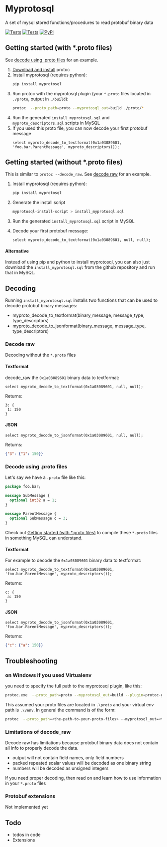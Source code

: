 # Myprotosql

A set of mysql stored functions/procedures to read protobuf binary data  

[![Tests](https://github.com/janickr/myprotosql/actions/workflows/tests-mysql5_7.yml/badge.svg)](https://github.com/janickr/myprotosql/actions/workflows/tests-mysql5_7.yml)
[![Tests](https://github.com/janickr/myprotosql/actions/workflows/tests-mysql8.yml/badge.svg)](https://github.com/janickr/myprotosql/actions/workflows/tests-mysql8.yml)
[![PyPi](https://img.shields.io/pypi/v/myprotosql)](https://pypi.org/project/myprotosql/)

## Getting started (with *.proto files)
See [decode using .proto files](#decode-using-proto-files) for an example.
1) [Download and install](https://github.com/protocolbuffers/protobuf?tab=readme-ov-file#protobuf-compiler-installation) protoc  
2) Install myprotosql (requires python): 
    ```bash
    pip install myprotosql
    ```  
3) Run protoc with the myprotosql plugin (your `*.proto` files located in `./proto`, output in `./build`):  
    ```bash
    protoc  --proto_path=proto --myprotosql_out=build ./proto/*
    ```  
4) Run the generated `install_myprotosql.sql` and `myproto_descriptors.sql` scripts in MySQL
5) If you used this proto file, you can now decode your first protobuf message
    ```mysql
    select myproto_decode_to_textformat(0x1a03089601, 'foo.bar.ParentMessage', myproto_descriptors());
    ```

## Getting started (without *.proto files)
This is similar to `protoc --decode_raw`. See [decode raw](#decode-raw) for an example.

1) Install myprotosql (requires python): 
    ```bash
    pip install myprotosql
    ```
2) Generate the install script  
    ```bash
    myprotosql-install-script > install_myprotosql.sql
    ```  
3) Run the generated `install_myprotosql.sql` script in MySQL

4) Decode your first protobuf message:
    ```mysql
    select myproto_decode_to_textformat(0x1a03089601, null, null);
    ```
#### Alternative
Instead of using pip and python to install myprotosql, you can also just download the `install_myprotosql.sql` from the github repository and run that in MySQL.

## Decoding
Running `install_myprotosql.sql` installs two functions that can be used to decode protobuf binary messages:
- myproto_decode_to_textformat(binary_message, message_type, type_descriptors)
- myproto_decode_to_jsonformat(binary_message, message_type, type_descriptors)

### Decode raw
Decoding without the `*.proto` files

#### Textformat
decode_raw the `0x1a03089601` binary data to textformat:
```mysql
select myproto_decode_to_textformat(0x1a03089601, null, null);
```
Returns:
```prototext
3: {
 1: 150
}
```
#### JSON
```mysql
select myproto_decode_to_jsonformat(0x1a03089601, null, null);
```
Returns:
```json
{"3": {"1": 150}}
```

### Decode using .proto files

Let's say we have a `.proto` file like this:
```protobuf
package foo.bar;

message SubMessage {
  optional int32 a = 1;
}

message ParentMessage {
  optional SubMessage c = 3;
}
```
Check out [Getting started (with *.proto files)](#getting-started-with-proto-files) to compile these `*.proto` files in something MySQL can understand. 

#### Textformat

For example to decode the `0x1a03089601` binary data to textformat:
```mysql
select myproto_decode_to_textformat(0x1a03089601, 'foo.bar.ParentMessage', myproto_descriptors());
```
Returns:
```prototext
c: {
 a: 150
}
```
#### JSON
```mysql
select myproto_decode_to_jsonformat(0x1a03089601, 'foo.bar.ParentMessage', myproto_descriptors());
```
Returns:
```json
{"c": {"a": 150}}
```

## Troubleshooting
### on Windows if you used Virtualenv
you need to specify the full path to the myprotosql plugin, like this:
```bash
protoc.exe  --proto_path=proto --myprotosql_out=build --plugin=protoc-gen-myprotosql=.\venv\Scripts\protoc-gen-myprotosql.exe .\proto\* 
```
This assumed your proto files are located in `.\proto` and your virtual env path is `.\venv`. In general the command is of the form:
```bash
protoc  --proto_path=<the-path-to-your-proto-files> --myprotosql_out=<the-output-path> --plugin=protoc-gen-myprotosql=<the-path-to-the-myprotosql-plugin> <the-path-to-your-proto-files>\*
```

### Limitations of decode_raw
Decode raw has limitations because protobuf binary data does not contain all info to properly decode the data.
- output will not contain field names, only field numbers
- packed repeated scalar values will be decoded as one binary string
- numbers will be decoded as unsigned integers

If you need proper decoding, then read on and learn how to use information in your `*.proto` files

### Protobuf extensions
Not implemented yet

## Todo
- todos in code
- Extensions